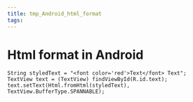 ```yaml
---
title: tmp_Android_html_format
tags:
---
```

Html format in Android
===

```
String styledText = "<font color='red'>Text</font> Text";
TextView text = (TextView) findViewById(R.id.text);
text.setText(Html.fromHtml(styledText), TextView.BufferType.SPANNABLE);
```
